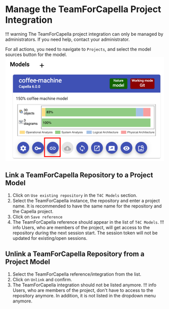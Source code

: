 <!--
 ~ SPDX-FileCopyrightText: Copyright DB Netz AG and the capella-collab-manager contributors
 ~ SPDX-License-Identifier: Apache-2.0
 -->

# Manage the TeamForCapella Project Integration

<!-- prettier-ignore -->
!!! warning
    The TeamForCapella project integration can only be managed by administrators.
    If you need help, contact your administrator.

For all actions, you need to navigate to `Projects`, and select the model
sources button for the model. <br /> ![Model sources](./open-modelsources.png)

## Link a TeamForCapella Repository to a Project Model

1. Click on `Use existing repository` in the `T4C Models` section.
1. Select the TeamForCapella instance, the repository and enter a project name.
   It is recommended to have the same name for the repository and the Capella
   project.
1. Click on `Save reference`
1. The TeamForCapella reference should appear in the list of `T4C Models`.
   <!-- prettier-ignore -->
    !!! info
        Users, who are members of the project,
        will get access to the repository during the next session start.
        The session token will not be updated for existing/open sessions.

## Unlink a TeamForCapella Repository from a Project Model

1. Select the TeamForCapella reference/integration from the list.
1. Click on `Unlink` and confirm.
1. The TeamForCapella integration should not be listed anymore.
   <!-- prettier-ignore -->
    !!! info
        Users, who are members of the project,
        don't have to access to the repository anymore.
        In addition, it is not listed in the dropdown menu anymore.
